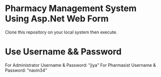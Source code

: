 # Pharmacy Management System Using Asp.Net Web Form
  Clone this repository on your local system then execute.
  
# Use Username && Password
For Administrator Username & Password:  "jiya"
For Pharmasist Username & Password:  "navin34"

